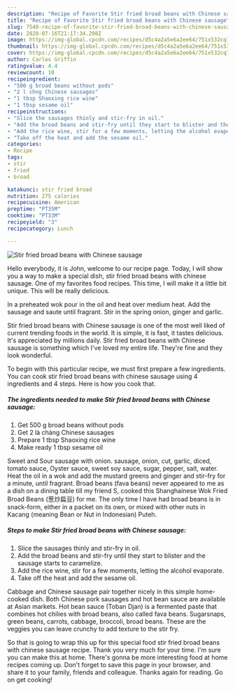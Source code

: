 ```yaml
---
description: "Recipe of Favorite Stir fried broad beans with Chinese sausage"
title: "Recipe of Favorite Stir fried broad beans with Chinese sausage"
slug: 7540-recipe-of-favorite-stir-fried-broad-beans-with-chinese-sausage
date: 2020-07-16T21:17:34.298Z
image: https://img-global.cpcdn.com/recipes/d5c4a2a5e6a2ee64/751x532cq70/stir-fried-broad-beans-with-chinese-sausage-recipe-main-photo.jpg
thumbnail: https://img-global.cpcdn.com/recipes/d5c4a2a5e6a2ee64/751x532cq70/stir-fried-broad-beans-with-chinese-sausage-recipe-main-photo.jpg
cover: https://img-global.cpcdn.com/recipes/d5c4a2a5e6a2ee64/751x532cq70/stir-fried-broad-beans-with-chinese-sausage-recipe-main-photo.jpg
author: Carlos Griffin
ratingvalue: 4.4
reviewcount: 10
recipeingredient:
- "500 g broad beans without pods"
- "2 l chng Chinese sausages"
- "1 tbsp Shaoxing rice wine"
- "1 tbsp sesame oil"
recipeinstructions:
- "Slice the sausages thinly and stir-fry in oil."
- "Add the broad beans and stir-fry until they start to blister and the sausage starts to caramelize."
- "Add the rice wine, stir for a few moments, letting the alcohol evaporate."
- "Take off the heat and add the sesame oil."
categories:
- Recipe
tags:
- stir
- fried
- broad

katakunci: stir fried broad 
nutrition: 275 calories
recipecuisine: American
preptime: "PT35M"
cooktime: "PT33M"
recipeyield: "3"
recipecategory: Lunch

---
```



![Stir fried broad beans with Chinese sausage](https://img-global.cpcdn.com/recipes/d5c4a2a5e6a2ee64/751x532cq70/stir-fried-broad-beans-with-chinese-sausage-recipe-main-photo.jpg)

Hello everybody, it is John, welcome to our recipe page. Today, I will show you a way to make a special dish, stir fried broad beans with chinese sausage. One of my favorites food recipes. This time, I will make it a little bit unique. This will be really delicious.

In a preheated wok pour in the oil and heat over medium heat. Add the sausage and saute until fragrant. Stir in the spring onion, ginger and garlic.

Stir fried broad beans with Chinese sausage is one of the most well liked of current trending foods in the world. It is simple, it is fast, it tastes delicious. It's appreciated by millions daily. Stir fried broad beans with Chinese sausage is something which I've loved my entire life. They're fine and they look wonderful.


To begin with this particular recipe, we must first prepare a few ingredients. You can cook stir fried broad beans with chinese sausage using 4 ingredients and 4 steps. Here is how you cook that.

<!--inarticleads1-->

##### The ingredients needed to make Stir fried broad beans with Chinese sausage:

1. Get 500 g broad beans without pods
1. Get 2 là cháng Chinese sausages
1. Prepare 1 tbsp Shaoxing rice wine
1. Make ready 1 tbsp sesame oil


Sweet and Sour sausage with onion. sausage, onion, cut, garlic, diced, tomato sauce, Oyster sauce, sweet soy sauce, sugar, pepper, salt, water. Heat the oil in a wok and add the mustard greens and ginger and stir-fry for a minute, until fragrant. Broad beans (fava beans) never appeared to me as a dish on a dining table till my friend S, cooked this Shanghainese Wok Fried Broad Beans (葱炒扁豆) for me. The only time I have had broad beans is in snack-form, either in a packet on its own, or mixed with other nuts in Kacang (meaning Bean or Nut in Indonesian) Puteh. 

<!--inarticleads2-->

##### Steps to make Stir fried broad beans with Chinese sausage:

1. Slice the sausages thinly and stir-fry in oil.
1. Add the broad beans and stir-fry until they start to blister and the sausage starts to caramelize.
1. Add the rice wine, stir for a few moments, letting the alcohol evaporate.
1. Take off the heat and add the sesame oil.


Cabbage and Chinese sausage pair together nicely in this simple home-cooked dish. Both Chinese pork sausages and hot bean sauce are available at Asian markets. Hot bean sauce (Toban Djan) is a fermented paste that combines hot chilies with broad beans, also called fava beans. Sugarsnaps, green beans, carrots, cabbage, broccoli, broad beans. These are the veggies you can leave crunchy to add texture to the stir fry. 

So that is going to wrap this up for this special food stir fried broad beans with chinese sausage recipe. Thank you very much for your time. I'm sure you can make this at home. There's gonna be more interesting food at home recipes coming up. Don't forget to save this page in your browser, and share it to your family, friends and colleague. Thanks again for reading. Go on get cooking!
